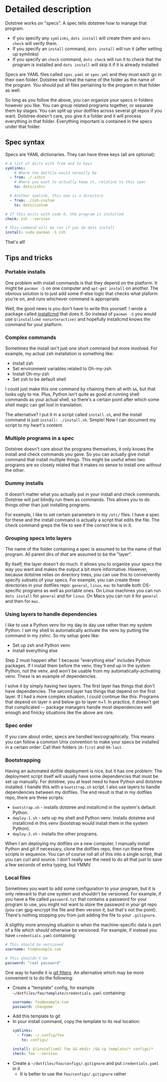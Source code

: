 # Detailed description
Dotstree works on "specs". A spec tells dotstree how to manage that program.

* If you specify any `symlinks`, `dots install` will create them and `dots check` will verify them.
* If you specify an `install` command, `dots install` will run it (after setting up symlinks)
* If you specify an `check` command, `dots check` will run it to check that the program is installed and `dots install` will skip it if it is already installed

Specs are YAML files called `spec.yaml` or `spec.yml` and they must each go in their own folder. Dotstree will treat the name of the folder as the name of the program. You should put all files pertaining to the program in that folder as well.

So long as you follow the above, you can organize your specs in folders however you like. You can group related programs together, or separate them by stages. You can split up your dotfiles across several git repos if you want. Dotstree doesn't care, you give it a folder and it will process everything in that folder. Everything important is contained in the specs under that folder. 

## Spec syntax
Specs are YAML dictionaries. They can have three keys (all are optional):

```yaml
# A list of dicts with from and to keys 
symlinks:
    # Where the dotfile would normally be
  - from: ./.zshrc
    # Where you want to actually keep it, relative to this spec
    to: dots/zshrc

  # Another symlink, this one is a directory
  - from: ./zsh-custom
    to: dots/custom

# If this exits with code 0, the program is installed
check: zsh --version

# This command will be run if you do dots install
install: sudo pacman -S zsh
```

That's all!

## Tips and tricks
### Portable installs
One problem with install commands is that they depend on the platform. It might be `pacman -S` on one computer and `apt-get install` on another. The obvious solution is to just add some if-else logic that checks what plaform you're on, and runs whichever command is appropriate.

Well, the good news is you don't have to write this yourself. I wrote a package called [installcmd](https://github.com/metov/installcmd) that does it. So instead of `pacman -S` you would use `$(installcmd noninteractive)` and hopefully installcmd knows the command for your platform.

### Complex commands
Sometimes the install isn't just one short command but more involved. For example, my actual zsh installation is something like:

* Install zsh
* Set environment variables related to Oh-my-zsh
* Install Oh-my-zsh
* Set zsh to be default shell

I *could* just make this one command by chaining them all with `&&`, but that looks ugly to me. Plus, Python isn't quite as good at running shell commands as your actual shell, so there's a certain point after which some shell magic can get lost in translation.
 
The alternative? I put it in a script called `install.sh`, and the install command is just `install: ./install.sh`. Simple! Now I can document my script to my heart's content.

### Multiple programs in a spec
Dotstree doesn't care about the programs themselves, it only knows the install and check commands you gave. So you can actually give install command that install multiple things. This might be useful when two programs are so closely related that it makes no sense to install one without the other.

### Dummy installs
It doesn't matter what you actually put in your install and check commands. Dotstree will just blindly run them as commands. This allows you to do things other than just installing programs.

For example, I like to set certain parameters in my `/etc/` files. I have a spec for these and the install command is actually a script that edits the file. The check command greps the file to see if the correct line is in it.

### Grouping specs into layers
The name of the folder containing a spec is assumed to be the name of that program. All parent dirs of *that* are assumed to be the "layer".

By itself, the layer doesn't do much. It allows you to organize your specs the way you want and makes the output a bit more informative. However, because dotstree relies on directory trees, you can use this to conveniently specify subsets of your specs. For example, you can create three directories in your dotfiles repo: `general`, `linux`, `mac` to handle both OS-specific programs as well as portable ones. On Linux machines you can run `dots install` for `general` and for `linux`. On Macs you can run it for `general` and then for `mac`.

### Using layers to handle dependencies
I like to use a Python venv for my day to day use rather than my system Python. I set my shell to automatically activate the venv by putting the command in my zshrc. So my setup goes like:

* Set up zsh and Python venv
* Install everything else

Step 2 must happen after 1 because "everything else" includes Python packages. If I install them before the venv, they'll end up in the system Python, not the venv, and won't be usable from my automatically-activating venv. These is an example of dependencies.

I solve it by simply having two layers. The first layer has things that don't have dependencies. The second layer has things that depend on the first layer. If I had a more complex situation, I could continue like this: Programs that depend on layer n and below go to layer n+1. In practice, it doesn't get that complicated -- package managers handle most dependencies well enough and finicky situations like the above are rare.

### Spec order
If you care about order, specs are handled lexicographically. This means you can follow a common Unix convention to make your specs be installed in a certain order: Call their folders `10-first` and `90-last`.

### Bootstrapping
Having an automated dotfile deployment is nice, but it has one problem: The deployment script itself will usually have some dependencies that must be set up manually. For dotstree, you at least need to have Python and dotstree installed. I handle this with a `bootstrap.sh` script. I also use layers to handle dependencies between my dotfiles. The end result is that in my dotfiles repo, there are three scripts:

* `bootstrap.sh` - installs dotstree and installcmd in the system's default Python.
* `deploy-1.sh` - sets up my shell and Python venv. Installs dotstree and installcmd in this venv (bootstrap would install them in the system Python).
* `deploy-2.sh` - installs the other programs.

When I am deploying my dotfiles on a new computer, I manually install Python and git if necessary, clone the dotfiles repo, then run these three scripts in sequence. You can of course roll all of this into a single script, that you can curl and source. I don't really see the need to do all that just to save a few seconds of extra typing, but YMMV.

### Local files
Sometimes you want to add some configuration to your program, but it is only relevant to that one system and shouldn't be versioned. For example, if you have a file called `password.txt` that contains a password for your program to use, you might not want to store the password in your git repo (you can gpg-encrypt the file and then version it, but that's not the point). There's nothing stopping you from just adding the file to your `.gitignore`.

A sligthly more annoying situation is when the machine-specific data is part of a file which *should* otherwise be versioned. For example, if instead you have `credentials.yaml` containing:
```yaml
# This should be versioned
username: foo@example.com

# This shouldn't be
password: "real password"
```

One way to handle it is [git filters](https://git-scm.com/docs/gitattributes#_filter). An alternative which may be more convenient is to do the following:
* Create a "template" config, for example `~/dotfiles/foo/template/credentials.yaml` containing:
    ```yaml
    username: foo@example.com
    password: changeme
    ```
* Add this template to git
* In your install command, copy the template to its real location:
    ```yaml
    symlinks:
      - from: ~/.config/foo
        to: configs/
    
    install: $(installcmd) foo && mkdir /&& cp template/* configs/*
    check: foo --version
    ```
 * Create a `~/dotfiles/foo/configs/.gitignore` and put `credentials.yaml` in it
    * It is better to use the `foo/configs/.gitignore` rather  
